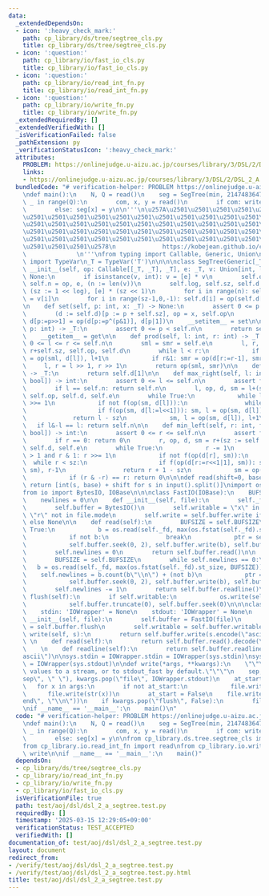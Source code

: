 ```yaml
---
data:
  _extendedDependsOn:
  - icon: ':heavy_check_mark:'
    path: cp_library/ds/tree/segtree_cls.py
    title: cp_library/ds/tree/segtree_cls.py
  - icon: ':question:'
    path: cp_library/io/fast_io_cls.py
    title: cp_library/io/fast_io_cls.py
  - icon: ':question:'
    path: cp_library/io/read_int_fn.py
    title: cp_library/io/read_int_fn.py
  - icon: ':question:'
    path: cp_library/io/write_fn.py
    title: cp_library/io/write_fn.py
  _extendedRequiredBy: []
  _extendedVerifiedWith: []
  _isVerificationFailed: false
  _pathExtension: py
  _verificationStatusIcon: ':heavy_check_mark:'
  attributes:
    PROBLEM: https://onlinejudge.u-aizu.ac.jp/courses/library/3/DSL/2/DSL_2_A
    links:
    - https://onlinejudge.u-aizu.ac.jp/courses/library/3/DSL/2/DSL_2_A
  bundledCode: "# verification-helper: PROBLEM https://onlinejudge.u-aizu.ac.jp/courses/library/3/DSL/2/DSL_2_A\n\
    \ndef main():\n    N, Q = read()\n    seg = SegTree(min, 2147483647, N)\n    for\
    \ _ in range(Q):\n        com, x, y = read()\n        if com: write(seg.prod(x,y+1))\n\
    \        else: seg[x] = y\n\n'''\n\u257A\u2501\u2501\u2501\u2501\u2501\u2501\u2501\
    \u2501\u2501\u2501\u2501\u2501\u2501\u2501\u2501\u2501\u2501\u2501\u2501\u2501\
    \u2501\u2501\u2501\u2501\u2501\u2501\u2501\u2501\u2501\u2501\u2501\u2501\u2501\
    \u2501\u2501\u2501\u2501\u2501\u2501\u2501\u2501\u2501\u2501\u2501\u2501\u2501\
    \u2501\u2501\u2501\u2501\u2501\u2501\u2501\u2501\u2501\u2501\u2501\u2501\u2501\
    \u2501\u2501\u2501\u2578\n             https://kobejean.github.io/cp-library \
    \              \n'''\nfrom typing import Callable, Generic, Union\nfrom typing\
    \ import TypeVar\n_T = TypeVar('T')\n\n\n\nclass SegTree(Generic[_T]):\n    def\
    \ __init__(self, op: Callable[[_T, _T], _T], e: _T, v: Union[int, list[_T]]) ->\
    \ None:\n        if isinstance(v, int): v = [e] * v\n        self.op, self.e,\
    \ self.n = op, e, (n := len(v))\n        self.log, self.sz, self.d = (log := (n-1).bit_length()+1),\
    \ (sz := 1 << log), [e] * (sz << 1)\n        for i in range(n): self.d[sz + i]\
    \ = v[i]\n        for i in range(sz-1,0,-1): self.d[i] = op(self.d[i<<1], self.d[i<<1|1])\n\
    \n    def set(self, p: int, x: _T) -> None:\n        assert 0 <= p < self.n\n\
    \        (d := self.d)[p := p + self.sz], op = x, self.op\n        for _ in range(self.log):\
    \ d[p:=p>>1] = op(d[p:=p^(p&1)], d[p|1])\n    __setitem__ = set\n\n    def get(self,\
    \ p: int) -> _T:\n        assert 0 <= p < self.n\n        return self.d[p + self.sz]\n\
    \    __getitem__ = get\n\n    def prod(self, l: int, r: int) -> _T:\n        assert\
    \ 0 <= l <= r <= self.n\n        sml = smr = self.e\n        l, r, op, d = l+self.sz,\
    \ r+self.sz, self.op, self.d\n        while l < r:\n            if l&1: sml, l\
    \ = op(sml, d[l]), l+1\n            if r&1: smr = op(d[r:=r-1], smr)\n       \
    \     l, r = l >> 1, r >> 1\n        return op(sml, smr)\n\n    def all_prod(self)\
    \ -> _T:\n        return self.d[1]\n\n    def max_right(self, l: int, f: Callable[[_T],\
    \ bool]) -> int:\n        assert 0 <= l <= self.n\n        assert f(self.e)\n\
    \        if l == self.n: return self.n\n        l, op, d, sm = l+(sz := self.sz),\
    \ self.op, self.d, self.e\n        while True:\n            while l&1 == 0: l\
    \ >>= 1\n            if not f(op(sm, d[l])):\n                while l < sz:\n\
    \                    if f(op(sm, d[l:=l<<1])): sm, l = op(sm, d[l]), l+1\n   \
    \             return l - sz\n            sm, l = op(sm, d[l]), l+1\n         \
    \   if l&-l == l: return self.n\n\n    def min_left(self, r: int, f: Callable[[_T],\
    \ bool]) -> int:\n        assert 0 <= r <= self.n\n        assert f(self.e)\n\
    \        if r == 0: return 0\n        r, op, d, sm = r+(sz := self.sz), self.op,\
    \ self.d, self.e\n        while True:\n            r -= 1\n            while r\
    \ > 1 and r & 1: r >>= 1\n            if not f(op(d[r], sm)):\n              \
    \  while r < sz:\n                    if f(op(d[r:=r<<1|1], sm)): sm, r = op(d[r],\
    \ sm), r-1\n                return r + 1 - sz\n            sm = op(d[r], sm)\n\
    \            if (r & -r) == r: return 0\n\n\ndef read(shift=0, base=10):\n   \
    \ return [int(s, base) + shift for s in input().split()]\nimport os\nimport sys\n\
    from io import BytesIO, IOBase\n\n\nclass FastIO(IOBase):\n    BUFSIZE = 8192\n\
    \    newlines = 0\n\n    def __init__(self, file):\n        self._fd = file.fileno()\n\
    \        self.buffer = BytesIO()\n        self.writable = \"x\" in file.mode or\
    \ \"r\" not in file.mode\n        self.write = self.buffer.write if self.writable\
    \ else None\n\n    def read(self):\n        BUFSIZE = self.BUFSIZE\n        while\
    \ True:\n            b = os.read(self._fd, max(os.fstat(self._fd).st_size, BUFSIZE))\n\
    \            if not b:\n                break\n            ptr = self.buffer.tell()\n\
    \            self.buffer.seek(0, 2), self.buffer.write(b), self.buffer.seek(ptr)\n\
    \        self.newlines = 0\n        return self.buffer.read()\n\n    def readline(self):\n\
    \        BUFSIZE = self.BUFSIZE\n        while self.newlines == 0:\n         \
    \   b = os.read(self._fd, max(os.fstat(self._fd).st_size, BUFSIZE))\n        \
    \    self.newlines = b.count(b\"\\n\") + (not b)\n            ptr = self.buffer.tell()\n\
    \            self.buffer.seek(0, 2), self.buffer.write(b), self.buffer.seek(ptr)\n\
    \        self.newlines -= 1\n        return self.buffer.readline()\n\n    def\
    \ flush(self):\n        if self.writable:\n            os.write(self._fd, self.buffer.getvalue())\n\
    \            self.buffer.truncate(0), self.buffer.seek(0)\n\n\nclass IOWrapper(IOBase):\n\
    \    stdin: 'IOWrapper' = None\n    stdout: 'IOWrapper' = None\n    \n    def\
    \ __init__(self, file):\n        self.buffer = FastIO(file)\n        self.flush\
    \ = self.buffer.flush\n        self.writable = self.buffer.writable\n\n    def\
    \ write(self, s):\n        return self.buffer.write(s.encode(\"ascii\"))\n   \
    \ \n    def read(self):\n        return self.buffer.read().decode(\"ascii\")\n\
    \    \n    def readline(self):\n        return self.buffer.readline().decode(\"\
    ascii\")\n\nsys.stdin = IOWrapper.stdin = IOWrapper(sys.stdin)\nsys.stdout = IOWrapper.stdout\
    \ = IOWrapper(sys.stdout)\n\ndef write(*args, **kwargs):\n    \"\"\"Prints the\
    \ values to a stream, or to stdout_fast by default.\"\"\"\n    sep, file = kwargs.pop(\"\
    sep\", \" \"), kwargs.pop(\"file\", IOWrapper.stdout)\n    at_start = True\n \
    \   for x in args:\n        if not at_start:\n            file.write(sep)\n  \
    \      file.write(str(x))\n        at_start = False\n    file.write(kwargs.pop(\"\
    end\", \"\\n\"))\n    if kwargs.pop(\"flush\", False):\n        file.flush()\n\
    \nif __name__ == '__main__':\n    main()\n"
  code: "# verification-helper: PROBLEM https://onlinejudge.u-aizu.ac.jp/courses/library/3/DSL/2/DSL_2_A\n\
    \ndef main():\n    N, Q = read()\n    seg = SegTree(min, 2147483647, N)\n    for\
    \ _ in range(Q):\n        com, x, y = read()\n        if com: write(seg.prod(x,y+1))\n\
    \        else: seg[x] = y\n\nfrom cp_library.ds.tree.segtree_cls import SegTree\n\
    from cp_library.io.read_int_fn import read\nfrom cp_library.io.write_fn import\
    \ write\n\nif __name__ == '__main__':\n    main()"
  dependsOn:
  - cp_library/ds/tree/segtree_cls.py
  - cp_library/io/read_int_fn.py
  - cp_library/io/write_fn.py
  - cp_library/io/fast_io_cls.py
  isVerificationFile: true
  path: test/aoj/dsl/dsl_2_a_segtree.test.py
  requiredBy: []
  timestamp: '2025-03-15 12:29:05+09:00'
  verificationStatus: TEST_ACCEPTED
  verifiedWith: []
documentation_of: test/aoj/dsl/dsl_2_a_segtree.test.py
layout: document
redirect_from:
- /verify/test/aoj/dsl/dsl_2_a_segtree.test.py
- /verify/test/aoj/dsl/dsl_2_a_segtree.test.py.html
title: test/aoj/dsl/dsl_2_a_segtree.test.py
---
```

